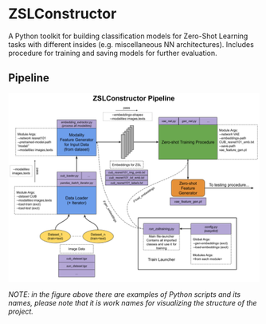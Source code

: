 ZSLConstructor
===============

A Python toolkit for building classification models for Zero-Shot Learning tasks with different insides (e.g. miscellaneous NN architectures). Includes procedure for training and saving models for further evaluation.

Pipeline
---------

![zslconstructor_pipeline](docs/zslconstructor_pipeline.png)

*NOTE: in the figure above there are examples of Python scripts and its names, please note that it is work names for visualizing the structure of the project.*